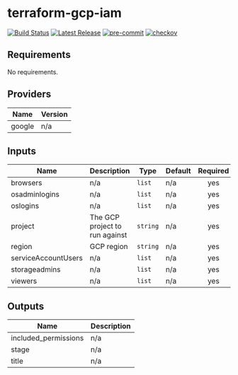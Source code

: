# terraform-gcp-iam

[![Build Status](https://github.com/JamesWoolfenden/terraform-gcp-iamworkflows/Verify%20and%20Bump/badge.svg?branch=master)](https://github.com/JamesWoolfenden/terraform-gcp-iam)
[![Latest Release](https://img.shields.io/github/release/JamesWoolfenden/terraform-gcp-iam.svg)](https://github.com/JamesWoolfenden/terraform-gcp-iam/releases/latest)
[![pre-commit](https://img.shields.io/badge/pre--commit-enabled-brightgreen?logo=pre-commit&logoColor=white)](https://github.com/pre-commit/pre-commit)
[![checkov](https://img.shields.io/badge/checkov-verified-brightgreen)](https://www.checkov.io/)

<!-- BEGINNING OF PRE-COMMIT-TERRAFORM DOCS HOOK -->
## Requirements

No requirements.

## Providers

| Name | Version |
|------|---------|
| google | n/a |

## Inputs

| Name | Description | Type | Default | Required |
|------|-------------|------|---------|:--------:|
| browsers | n/a | `list` | n/a | yes |
| osadminlogins | n/a | `list` | n/a | yes |
| oslogins | n/a | `list` | n/a | yes |
| project | The GCP project to run against | `string` | n/a | yes |
| region | GCP region | `string` | n/a | yes |
| serviceAccountUsers | n/a | `list` | n/a | yes |
| storageadmins | n/a | `list` | n/a | yes |
| viewers | n/a | `list` | n/a | yes |

## Outputs

| Name | Description |
|------|-------------|
| included\_permissions | n/a |
| stage | n/a |
| title | n/a |

<!-- END OF PRE-COMMIT-TERRAFORM DOCS HOOK -->
